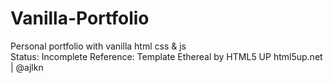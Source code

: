 # Vanilla-Portfolio
Personal portfolio with vanilla html css &amp; js   
Status: Incomplete 
Reference:
Template Ethereal by HTML5 UP
html5up.net | @ajlkn
